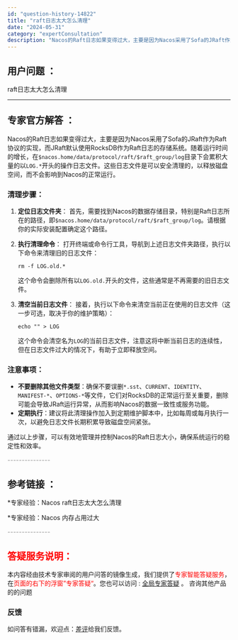 ```yaml
---
id: "question-history-14822"
title: "raft日志太大怎么清理"
date: "2024-05-31"
category: "expertConsultation"
description: "Nacos的Raft日志如果变得过大，主要是因为Nacos采用了Sofa的JRaft作为Raft协议的实现，而JRaft默认使用RocksDB作为Raft日志的存储系统。随着运行时间的增长，在`$nacos.home/data/protocol/raft/$raft_group/log`目录下会累积"
---
```


## 用户问题 ： 
 raft日志太大怎么清理  

---------------
## 专家官方解答 ：

Nacos的Raft日志如果变得过大，主要是因为Nacos采用了Sofa的JRaft作为Raft协议的实现，而JRaft默认使用RocksDB作为Raft日志的存储系统。随着运行时间的增长，在`$nacos.home/data/protocol/raft/$raft_group/log`目录下会累积大量的以`LOG.*`开头的操作日志文件。这些日志文件是可以安全清理的，以释放磁盘空间，而不会影响到Nacos的正常运行。

### 清理步骤：

1. **定位日志文件夹**：
   首先，需要找到Nacos的数据存储目录，特别是Raft日志所在的路径，即`$nacos.home/data/protocol/raft/$raft_group/log`。请根据你的实际安装配置确定这个路径。

2. **执行清理命令**：
   打开终端或命令行工具，导航到上述日志文件夹路径，执行以下命令来清理旧的日志文件：
   ```shell
   rm -f LOG.old.*
   ```
   这个命令会删除所有以`LOG.old.`开头的文件，这些通常是不再需要的旧日志文件。

3. **清空当前日志文件**：
   接着，执行以下命令来清空当前正在使用的日志文件（这一步可选，取决于你的维护策略）：
   ```shell
   echo "" > LOG
   ```
   这个命令会清空名为`LOG`的当前日志文件，注意这将中断当前日志的连续性，但在日志文件过大的情况下，有助于立即释放空间。

### 注意事项：
- **不要删除其他文件类型**：确保不要误删`*.sst`、`CURRENT`、`IDENTITY`、`MANIFEST-*`、`OPTIONS-*`等文件，它们对RocksDB的正常运行至关重要，删除可能会导致JRaft运行异常，从而影响Nacos的数据一致性或服务功能。
- **定期执行**：建议将此清理操作加入到定期维护脚本中，比如每周或每月执行一次，以避免日志文件长期积累导致磁盘空间紧张。

通过以上步骤，可以有效地管理并控制Nacos的Raft日志大小，确保系统运行的稳定性和效率。


<font color="#949494">---------------</font> 


## 参考链接 ：

*专家经验：Nacos raft日志太大怎么清理 
 
 *专家经验：Nacos 内存占用过大 


 <font color="#949494">---------------</font> 
 


## <font color="#FF0000">答疑服务说明：</font> 

本内容经由技术专家审阅的用户问答的镜像生成，我们提供了<font color="#FF0000">专家智能答疑服务</font>，在<font color="#FF0000">页面的右下的浮窗”专家答疑“</font>。您也可以访问 : [全局专家答疑](https://answer.opensource.alibaba.com/docs/intro) 。 咨询其他产品的的问题

### 反馈
如问答有错漏，欢迎点：[差评](https://ai.nacos.io/user/feedbackByEnhancerGradePOJOID?enhancerGradePOJOId=14827)给我们反馈。
